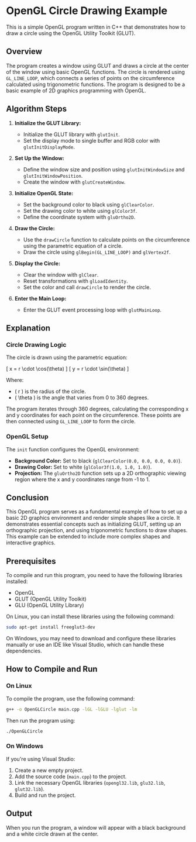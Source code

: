 # OpenGL Circle Drawing Example
This is a simple OpenGL program written in C++ that demonstrates how to draw a circle using the OpenGL Utility Toolkit (GLUT).
## Overview

The program creates a window using GLUT and draws a circle at the center of the window using basic OpenGL functions. The circle is rendered using `GL_LINE_LOOP`, which connects a series of points on the circumference calculated using trigonometric functions. The program is designed to be a basic example of 2D graphics programming with OpenGL.

## Algorithm Steps

1. **Initialize the GLUT Library:**
   - Initialize the GLUT library with `glutInit`.
   - Set the display mode to single buffer and RGB color with `glutInitDisplayMode`.

2. **Set Up the Window:**
   - Define the window size and position using `glutInitWindowSize` and `glutInitWindowPosition`.
   - Create the window with `glutCreateWindow`.

3. **Initialize OpenGL State:**
   - Set the background color to black using `glClearColor`.
   - Set the drawing color to white using `glColor3f`.
   - Define the coordinate system with `gluOrtho2D`.

4. **Draw the Circle:**
   - Use the `drawCircle` function to calculate points on the circumference using the parametric equation of a circle.
   - Draw the circle using `glBegin(GL_LINE_LOOP)` and `glVertex2f`.

5. **Display the Circle:**
   - Clear the window with `glClear`.
   - Reset transformations with `glLoadIdentity`.
   - Set the color and call `drawCircle` to render the circle.

6. **Enter the Main Loop:**
   - Enter the GLUT event processing loop with `glutMainLoop`.

## Explanation

### Circle Drawing Logic

The circle is drawn using the parametric equation:

\[ x = r \cdot \cos(\theta) \]
\[ y = r \cdot \sin(\theta) \]

Where:
- \( r \) is the radius of the circle.
- \( \theta \) is the angle that varies from 0 to 360 degrees.

The program iterates through 360 degrees, calculating the corresponding x and y coordinates for each point on the circumference. These points are then connected using `GL_LINE_LOOP` to form the circle.

### OpenGL Setup

The `init` function configures the OpenGL environment:
- **Background Color:** Set to black (`glClearColor(0.0, 0.0, 0.0, 0.0)`).
- **Drawing Color:** Set to white (`glColor3f(1.0, 1.0, 1.0)`).
- **Projection:** The `gluOrtho2D` function sets up a 2D orthographic viewing region where the x and y coordinates range from -1 to 1.

## Conclusion

This OpenGL program serves as a fundamental example of how to set up a basic 2D graphics environment and render simple shapes like a circle. It demonstrates essential concepts such as initializing GLUT, setting up an orthographic projection, and using trigonometric functions to draw shapes. This example can be extended to include more complex shapes and interactive graphics.

## Prerequisites

To compile and run this program, you need to have the following libraries installed:

- OpenGL
- GLUT (OpenGL Utility Toolkit)
- GLU (OpenGL Utility Library)

On Linux, you can install these libraries using the following command:

```bash
sudo apt-get install freeglut3-dev
```

On Windows, you may need to download and configure these libraries manually or use an IDE like Visual Studio, which can handle these dependencies.

## How to Compile and Run

### On Linux

To compile the program, use the following command:

```bash
g++ -o OpenGLCircle main.cpp -lGL -lGLU -lglut -lm
```

Then run the program using:

```bash
./OpenGLCircle
```

### On Windows

If you're using Visual Studio:

1. Create a new empty project.
2. Add the source code (`main.cpp`) to the project.
3. Link the necessary OpenGL libraries (`opengl32.lib`, `glu32.lib`, `glut32.lib`).
4. Build and run the project.

## Output

When you run the program, a window will appear with a black background and a white circle drawn at the center.
